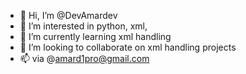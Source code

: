 - 👋 Hi, I’m @DevAmardev
- 👀 I’m interested in python, xml, 
- 🌱 I’m currently learning xml handling
- 💞️ I’m looking to collaborate on xml handling projects
- 📫 via @amard1pro@gmail.com

<!---
DevAmardev/DevAmardev is a ✨ special ✨ repository because its `README.md` (this file) appears on your GitHub profile.
You can click the Preview link to take a look at your changes.
--->
